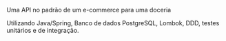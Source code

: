 Uma API no padrão de um e-commerce para uma doceria

Utilizando Java/Spring, Banco de dados PostgreSQL, Lombok, DDD, testes unitários e de integração.